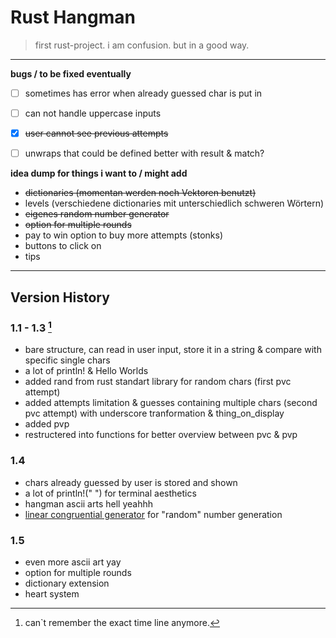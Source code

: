 # Rust Hangman
> first rust-project. i am confusion. but in a good way.

________________________________________________________________________

**bugs / to be fixed eventually**

- [ ] sometimes has error when already guessed char is put in
- [ ] can not handle uppercase inputs
- [x] ~~user cannot see previous attempts~~
- [ ] unwraps that could be defined better with result & match?


**idea dump for things i want to / might add**

- ~~dictionaries (momentan werden noch Vektoren benutzt)~~
- levels (verschiedene dictionaries mit unterschiedlich schweren Wörtern)
- ~~eigenes random number generator~~ 
- ~~option for multiple rounds~~ 
- pay to win option to buy more attempts (stonks)
- buttons to click on
- tips

________________________________________________________________________

## Version History

### 1.1 - 1.3 [^1]

- bare structure, can read in user input, store it in a string & compare with specific single chars
- a lot of println! & Hello Worlds
- added rand from rust standart library for random chars (first pvc attempt)
- added attempts limitation & guesses containing multiple chars (second pvc attempt) with underscore tranformation & thing_on_display
- added pvp
- restructered into functions for better overview between pvc & pvp

### 1.4 

- chars already guessed by user is stored and shown
- a lot of println!(" ") for terminal aesthetics
- hangman ascii arts hell yeahhh
- [linear congruential generator](https://en.wikipedia.org/wiki/Linear_congruential_generator) for "random" number generation

### 1.5 

- even more ascii art yay
- option for multiple rounds
- dictionary extension
- heart system

[^1]: can`t remember the exact time line anymore.
